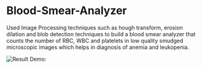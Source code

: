 # Blood-Smear-Analyzer

Used Image Processing techniques such as hough transform, erosion dilation and blob detection techniques to build a blood smear analyzer that counts the number of RBC, WBC and platelets in low quality smudged microscopic images which helps in diagnosis of anemia and leukopenia.  


![Result Demo:](https://github.com/codervivek/deep_player/blob/master/.vscode/Screenshot%20(1).png "Home Page")
